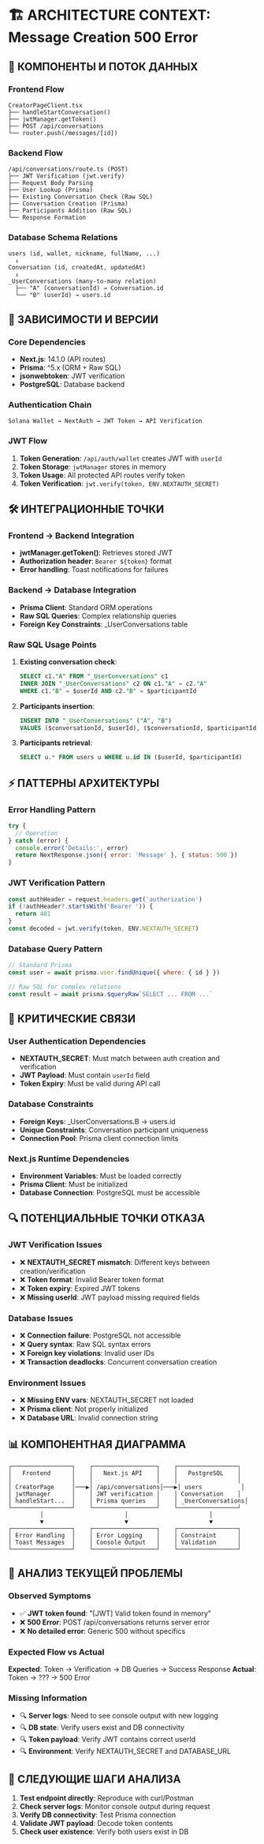 # 🏗️ ARCHITECTURE CONTEXT: Message Creation 500 Error

## 🔄 КОМПОНЕНТЫ И ПОТОК ДАННЫХ

### Frontend Flow
```
CreatorPageClient.tsx
├── handleStartConversation()
├── jwtManager.getToken()
├── POST /api/conversations
└── router.push(/messages/[id])
```

### Backend Flow
```
/api/conversations/route.ts (POST)
├── JWT Verification (jwt.verify)
├── Request Body Parsing
├── User Lookup (Prisma)
├── Existing Conversation Check (Raw SQL)
├── Conversation Creation (Prisma)
├── Participants Addition (Raw SQL)
└── Response Formation
```

### Database Schema Relations
```
users (id, wallet, nickname, fullName, ...)
  ↓
Conversation (id, createdAt, updatedAt)
  ↓
_UserConversations (many-to-many relation)
  ├── "A" (conversationId) → Conversation.id
  └── "B" (userId) → users.id
```

## 🔗 ЗАВИСИМОСТИ И ВЕРСИИ

### Core Dependencies
- **Next.js**: 14.1.0 (API routes)
- **Prisma**: ^5.x (ORM + Raw SQL)
- **jsonwebtoken**: JWT verification
- **PostgreSQL**: Database backend

### Authentication Chain
```
Solana Wallet → NextAuth → JWT Token → API Verification
```

### JWT Flow
1. **Token Generation**: `/api/auth/wallet` creates JWT with `userId`
2. **Token Storage**: `jwtManager` stores in memory
3. **Token Usage**: All protected API routes verify token
4. **Token Verification**: `jwt.verify(token, ENV.NEXTAUTH_SECRET)`

## 🛠️ ИНТЕГРАЦИОННЫЕ ТОЧКИ

### Frontend → Backend Integration
- **jwtManager.getToken()**: Retrieves stored JWT
- **Authorization header**: `Bearer ${token}` format
- **Error handling**: Toast notifications for failures

### Backend → Database Integration  
- **Prisma Client**: Standard ORM operations
- **Raw SQL Queries**: Complex relationship queries
- **Foreign Key Constraints**: _UserConversations table

### Raw SQL Usage Points
1. **Existing conversation check**:
   ```sql
   SELECT c1."A" FROM "_UserConversations" c1
   INNER JOIN "_UserConversations" c2 ON c1."A" = c2."A"
   WHERE c1."B" = $userId AND c2."B" = $participantId
   ```

2. **Participants insertion**:
   ```sql
   INSERT INTO "_UserConversations" ("A", "B")
   VALUES ($conversationId, $userId), ($conversationId, $participantId)
   ```

3. **Participants retrieval**:
   ```sql
   SELECT u.* FROM users u WHERE u.id IN ($userId, $participantId)
   ```

## ⚡ ПАТТЕРНЫ АРХИТЕКТУРЫ

### Error Handling Pattern
```javascript
try {
  // Operation
} catch (error) {
  console.error('Details:', error)
  return NextResponse.json({ error: 'Message' }, { status: 500 })
}
```

### JWT Verification Pattern
```javascript
const authHeader = request.headers.get('authorization')
if (!authHeader?.startsWith('Bearer ')) {
  return 401
}
const decoded = jwt.verify(token, ENV.NEXTAUTH_SECRET)
```

### Database Query Pattern
```javascript
// Standard Prisma
const user = await prisma.user.findUnique({ where: { id } })

// Raw SQL for complex relations
const result = await prisma.$queryRaw`SELECT ... FROM ...`
```

## 🚨 КРИТИЧЕСКИЕ СВЯЗИ

### User Authentication Dependencies
- **NEXTAUTH_SECRET**: Must match between auth creation and verification
- **JWT Payload**: Must contain `userId` field
- **Token Expiry**: Must be valid during API call

### Database Constraints
- **Foreign Keys**: _UserConversations.B → users.id
- **Unique Constraints**: Conversation participant uniqueness
- **Connection Pool**: Prisma client connection limits

### Next.js Runtime Dependencies
- **Environment Variables**: Must be loaded correctly
- **Prisma Client**: Must be initialized
- **Database Connection**: PostgreSQL must be accessible

## 🔍 ПОТЕНЦИАЛЬНЫЕ ТОЧКИ ОТКАЗА

### JWT Verification Issues
- ❌ **NEXTAUTH_SECRET mismatch**: Different keys between creation/verification
- ❌ **Token format**: Invalid Bearer token format
- ❌ **Token expiry**: Expired JWT tokens
- ❌ **Missing userId**: JWT payload missing required fields

### Database Issues  
- ❌ **Connection failure**: PostgreSQL not accessible
- ❌ **Query syntax**: Raw SQL syntax errors
- ❌ **Foreign key violations**: Invalid user IDs
- ❌ **Transaction deadlocks**: Concurrent conversation creation

### Environment Issues
- ❌ **Missing ENV vars**: NEXTAUTH_SECRET not loaded
- ❌ **Prisma client**: Not properly initialized
- ❌ **Database URL**: Invalid connection string

## 📊 КОМПОНЕНТНАЯ ДИАГРАММА

```
┌─────────────────┐    ┌──────────────────┐    ┌─────────────────┐
│   Frontend      │    │   Next.js API    │    │   PostgreSQL    │
│                 │    │                  │    │                 │
│ CreatorPage     │───▶│ /api/conversations│───▶│ users           │
│ jwtManager      │    │ JWT verification │    │ Conversation    │
│ handleStart...  │    │ Prisma queries   │    │ _UserConversations│
└─────────────────┘    └──────────────────┘    └─────────────────┘
         │                       │                       │
         ▼                       ▼                       ▼
┌─────────────────┐    ┌──────────────────┐    ┌─────────────────┐
│ Error Handling  │    │ Error Logging    │    │ Constraint      │
│ Toast Messages  │    │ Console Output   │    │ Validation      │
└─────────────────┘    └──────────────────┘    └─────────────────┘
```

## 🎯 АНАЛИЗ ТЕКУЩЕЙ ПРОБЛЕМЫ

### Observed Symptoms
- ✅ **JWT token found**: "[JWT] Valid token found in memory"
- ❌ **500 Error**: POST /api/conversations returns server error
- ❌ **No detailed error**: Generic 500 without specifics

### Expected Flow vs Actual
**Expected**: Token → Verification → DB Queries → Success Response
**Actual**: Token → ??? → 500 Error

### Missing Information
- 🔍 **Server logs**: Need to see console output with new logging
- 🔍 **DB state**: Verify users exist and DB connectivity
- 🔍 **Token payload**: Verify JWT contains correct userId
- 🔍 **Environment**: Verify NEXTAUTH_SECRET and DATABASE_URL

## 📝 СЛЕДУЮЩИЕ ШАГИ АНАЛИЗА

1. **Test endpoint directly**: Reproduce with curl/Postman
2. **Check server logs**: Monitor console output during request
3. **Verify DB connectivity**: Test Prisma connection
4. **Validate JWT payload**: Decode token contents  
5. **Check user existence**: Verify both users exist in DB 